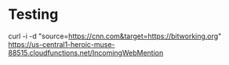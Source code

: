 Testing
=======

curl -i -d "source=https://cnn.com&target=https://bitworking.org" https://us-central1-heroic-muse-88515.cloudfunctions.net/IncomingWebMention

